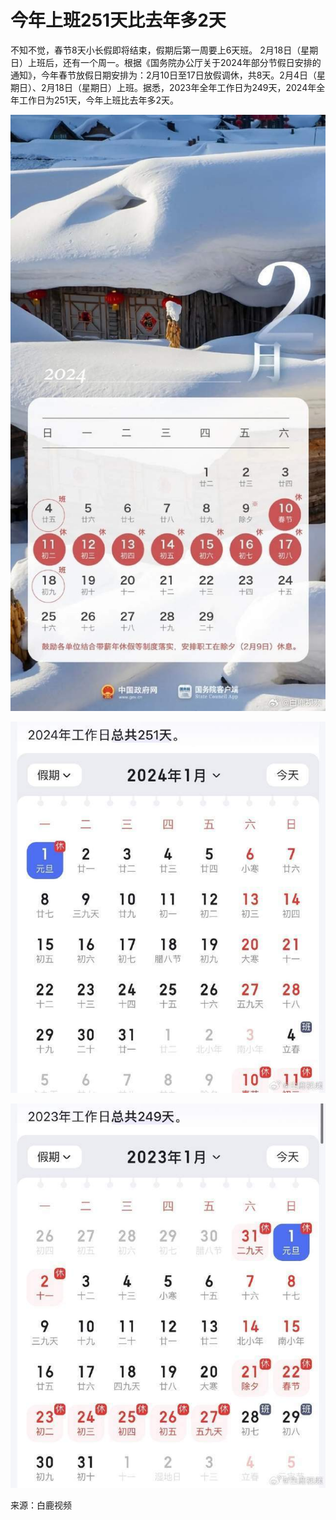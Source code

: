 # 今年上班251天比去年多2天

不知不觉，春节8天小长假即将结束，假期后第一周要上6天班。
2月18日（星期日）上班后，还有一个周一。根据《国务院办公厅关于2024年部分节假日安排的通知》，今年春节放假日期安排为：2月10日至17日放假调休，共8天。2月4日（星期日）、2月18日（星期日）上班。据悉，2023年全年工作日为249天，2024年全年工作日为251天，今年上班比去年多2天。

![467ea1c77acf2abd1df90b1486ba0fb1.jpg](https://raw.githubusercontent.com/qqhsx/qqnews_image/main/2024/02/17/今年上班251天比去年多2天/467ea1c77acf2abd1df90b1486ba0fb1.jpg)

![3b14aaf8c4cc040cb5b0efdc922b98c0.jpg](https://raw.githubusercontent.com/qqhsx/qqnews_image/main/2024/02/17/今年上班251天比去年多2天/3b14aaf8c4cc040cb5b0efdc922b98c0.jpg)

![02280bcc8767f120f15511d7249c85b7.jpg](https://raw.githubusercontent.com/qqhsx/qqnews_image/main/2024/02/17/今年上班251天比去年多2天/02280bcc8767f120f15511d7249c85b7.jpg)

来源：白鹿视频

